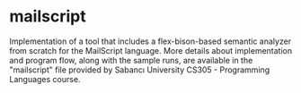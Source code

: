 # mailscript
Implementation of a tool that includes a flex-bison-based semantic analyzer from scratch for the MailScript language.
More details about implementation and program flow, along with the sample runs, are available in the "mailscript" file provided by Sabancı University CS305 - Programming Languages course.
